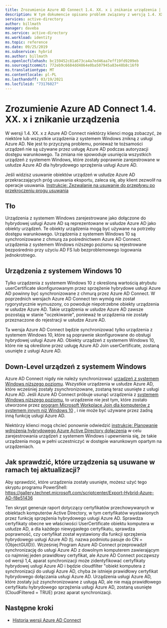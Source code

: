 ```yaml
---
title: Zrozumienie Azure AD Connect 1.4. XX. x i znikanie urządzenia | Microsoft Docs
description: W tym dokumencie opisano problem związany z wersją 1.4. XX. x Azure AD Connect
services: active-directory
author: billmath
manager: daveba
ms.service: active-directory
ms.workload: identity
ms.topic: reference
ms.date: 09/25/2019
ms.subservice: hybrid
ms.author: billmath
ms.openlocfilehash: bc159452c81a673ca4a7ed46aa7eff19fd9209eb
ms.sourcegitcommit: 772eb9c6684dd4864e0ba507945a83e48b8c16f0
ms.translationtype: MT
ms.contentlocale: pl-PL
ms.lasthandoff: 03/19/2021
ms.locfileid: "73176027"
---
```

# <a name="understanding-azure-ad-connect-14xxx-and-device-disappearance"></a>Zrozumienie Azure AD Connect 1.4. XX. x i znikanie urządzenia
W wersji 1.4. XX. x z Azure AD Connect niektórzy klienci mogą zobaczyć, że niektóre lub wszystkie urządzenia z systemem Windows znikną z usługi Azure AD. Nie jest to przyczyną problemu, ponieważ te tożsamości urządzeń nie są używane przez usługę Azure AD podczas autoryzacji dostępu warunkowego. Ta zmiana nie spowoduje usunięcia wszystkich urządzeń z systemem Windows, które zostały poprawnie zarejestrowane w usłudze Azure AD dla hybrydowego sprzężenia usługi Azure AD.

Jeśli widzisz usuwanie obiektów urządzeń w usłudze Azure AD przekraczających próg usuwania eksportu, zaleca się, aby klient zezwolił na operacje usuwania. [Instrukcje: Zezwalanie na usuwanie do przepływu po przekroczeniu progu usuwania](how-to-connect-sync-feature-prevent-accidental-deletes.md)

## <a name="background"></a>Tło
Urządzenia z systemem Windows zarejestrowane jako dołączone do hybrydowej usługi Azure AD są reprezentowane w usłudze Azure AD jako obiekty urządzeń. Te obiekty urządzenia mogą być używane na potrzeby dostępu warunkowego. Urządzenia z systemem Windows 10 są synchronizowane z chmurą za pośrednictwem Azure AD Connect. urządzenia z systemem Windows niższego poziomu są rejestrowane bezpośrednio przy użyciu AD FS lub bezproblemowego logowania jednokrotnego.

## <a name="windows-10-devices"></a>Urządzenia z systemem Windows 10
Tylko urządzenia z systemem Windows 10 z określoną wartością atrybutu userCertificate skonfigurowanym przez sprzężenie hybrydowe usługi Azure AD powinny być synchronizowane z chmurą przez Azure AD Connect. W poprzednich wersjach Azure AD Connect ten wymóg nie został rygorystycznie wymuszony, co powoduje niepotrzebne obiekty urządzenia w usłudze Azure AD. Takie urządzenia w usłudze Azure AD zawsze pozostają w stanie "oczekiwanie", ponieważ te urządzenia nie zostały przeznaczone do rejestracji w usłudze Azure AD. 

Ta wersja Azure AD Connect będzie synchronizować tylko urządzenia z systemem Windows 10, które są poprawnie skonfigurowane do obsługi hybrydowej usługi Azure AD. Obiekty urządzeń z systemem Windows 10, które nie są określone przez usługę Azure AD Join userCertificate, zostaną usunięte z usługi Azure AD.

## <a name="down-level-windows-devices"></a>Down-Level urządzeń z systemem Windows
Azure AD Connect nigdy nie należy synchronizować [urządzeń z systemem Windows niższego poziomu](../devices/hybrid-azuread-join-plan.md#windows-down-level-devices). Wszystkie urządzenia w usłudze Azure AD, które wcześniej zostały zsynchronizowane, zostaną teraz usunięte z usługi Azure AD. Jeśli Azure AD Connect próbuje usunąć urządzenia z [systemem Windows niższego poziomu](../devices/hybrid-azuread-join-plan.md#windows-down-level-devices), to urządzenie nie jest tym, które zostało utworzone przez [program Microsoft Workplace Join dla komputerów z systemem innym niż Windows 10](https://www.microsoft.com/download/details.aspx?id=53554) , i nie może być używane przez żadną inną funkcję usługi Azure AD.

Niektórzy klienci mogą chcieć ponownie odwiedzić [instrukcje: Planowanie wdrożenia hybrydowego Azure Active Directory dołączenia](../devices/hybrid-azuread-join-plan.md) w celu zarejestrowania urządzeń z systemem Windows i upewnienia się, że takie urządzenia mogą w pełni uczestniczyć w dostępie warunkowym opartym na urządzeniach. 

## <a name="how-can-i-verify-which-devices-are-deleted-with-this-update"></a>Jak sprawdzić, które urządzenia są usuwane w ramach tej aktualizacji?

Aby sprawdzić, które urządzenia zostały usunięte, możesz użyć tego skryptu programu PowerShell: https://gallery.technet.microsoft.com/scriptcenter/Export-Hybrid-Azure-AD-f8e51436

Ten skrypt generuje raport dotyczący certyfikatów przechowywanych w obiektach komputerów Active Directory, w tym certyfikatów wystawionych przez funkcję sprzężenia hybrydowego usługi Azure AD.
Sprawdza certyfikaty obecne we właściwości UserCertificate obiektu komputera w usłudze AD, a dla każdego niewygasłego certyfikatu, sprawdza poprawność, czy certyfikat został wystawiony dla funkcji sprzężenia hybrydowego usługi Azure AD (tj. nazwa podmiotu pasuje do CN = {ObjectGUID}).
Wcześniej Program Azure AD Connect przeprowadził synchronizację do usługi Azure AD z dowolnym komputerem zawierającym co najmniej jeden prawidłowy certyfikat, ale Azure AD Connect począwszy od wersji 1,4, aparat synchronizacji może zidentyfikować certyfikaty hybrydowej usługi Azure AD i będzie cloudfilter "obiekt komputera z synchronizacji do usługi Azure AD, chyba że istnieje prawidłowy certyfikat hybrydowego dołączania usługi Azure AD.
Urządzenia usługi Azure AD, które zostały już zsynchronizowane z usługą AD, ale nie mają prawidłowego certyfikatu hybrydowego sprzężenia usługi Azure AD, zostaną usunięte (CloudFiltered = TRUE) przez aparat synchronizacji.

## <a name="next-steps"></a>Następne kroki
- [Historia wersji Azure AD Connect](reference-connect-version-history.md)
